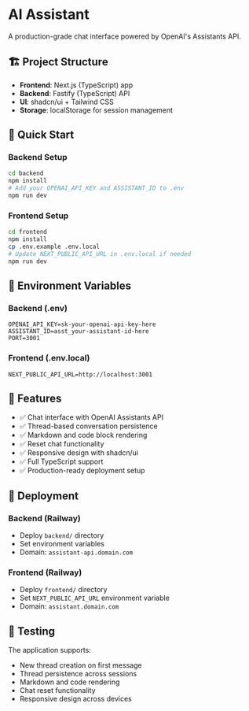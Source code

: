# AI Assistant

A production-grade chat interface powered by OpenAI's Assistants API.

## 🏗️ Project Structure

- **Frontend**: Next.js (TypeScript) app
- **Backend**: Fastify (TypeScript) API
- **UI**: shadcn/ui + Tailwind CSS
- **Storage**: localStorage for session management

## 🚀 Quick Start

### Backend Setup

```bash
cd backend
npm install
# Add your OPENAI_API_KEY and ASSISTANT_ID to .env
npm run dev
```

### Frontend Setup

```bash
cd frontend
npm install
cp .env.example .env.local
# Update NEXT_PUBLIC_API_URL in .env.local if needed
npm run dev
```

## 🔧 Environment Variables

### Backend (.env)
```
OPENAI_API_KEY=sk-your-openai-api-key-here
ASSISTANT_ID=asst_your-assistant-id-here
PORT=3001
```

### Frontend (.env.local)
```
NEXT_PUBLIC_API_URL=http://localhost:3001
```

## 🎯 Features

- ✅ Chat interface with OpenAI Assistants API
- ✅ Thread-based conversation persistence
- ✅ Markdown and code block rendering
- ✅ Reset chat functionality
- ✅ Responsive design with shadcn/ui
- ✅ Full TypeScript support
- ✅ Production-ready deployment setup

## 🚀 Deployment

### Backend (Railway)
- Deploy `backend/` directory
- Set environment variables
- Domain: `assistant-api.domain.com`

### Frontend (Railway)
- Deploy `frontend/` directory
- Set `NEXT_PUBLIC_API_URL` environment variable
- Domain: `assistant.domain.com`

## 🧪 Testing

The application supports:
- New thread creation on first message
- Thread persistence across sessions
- Markdown and code rendering
- Chat reset functionality
- Responsive design across devices 
